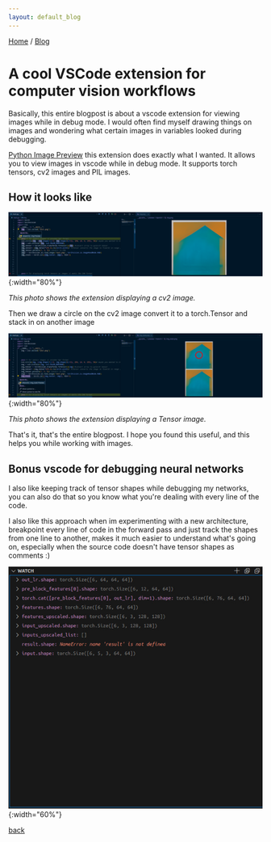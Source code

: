 ```yaml
---
layout: default_blog
---
```


[Home](./index.html) / [Blog](./blog_index.html)


# A cool VSCode extension for computer vision workflows

Basically, this entire blogpost is about a vscode extension for viewing images while in debug mode. I would often find myself drawing things on images and wondering what certain images in variables looked during debugging.

[Python Image Preview](https://marketplace.visualstudio.com/items?itemName=076923.python-image-preview) this extension does exactly what I wanted.
It allows you to view images in vscode while in debug mode. It supports torch tensors, cv2 images and PIL images.

## How it looks like


![image](assets/img/vscode1.png){:width="80%"}

*This photo shows the extension displaying a cv2 image.*


Then we draw a circle on the cv2 image convert it to a torch.Tensor and stack in on another image

![image](assets/img/vscode2.png){:width="80%"}

*This photo shows the extension displaying a Tensor image.*


That's it, that's the entire blogpost. I hope you found this useful, and this helps you while working with images.

## Bonus vscode for debugging neural networks

I also like keeping track of tensor shapes while debugging my networks, you can also do that so you know what you're dealing with every line of the code.

I also like this approach when im experimenting with a new architecture, breakpoint every line of code in the forward pass and just track the shapes from one line to another, makes it much easier to understand what's going on, especially when the source code doesn't have tensor shapes as comments :)

![image](assets/img/vscode3.jpg){:width="60%"}

[back](./)
